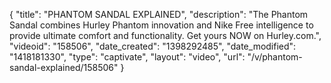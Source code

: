 {
    "title": "PHANTOM SANDAL EXPLAINED",
    "description": "The Phantom Sandal combines Hurley Phantom innovation and Nike Free intelligence to provide ultimate comfort and functionality. Get yours NOW on Hurley.com.",
    "videoid": "158506",
    "date_created": "1398292485",
    "date_modified": "1418181330",
    "type": "captivate",
    "layout": "video",
    "url": "\/v\/phantom-sandal-explained\/158506"
}